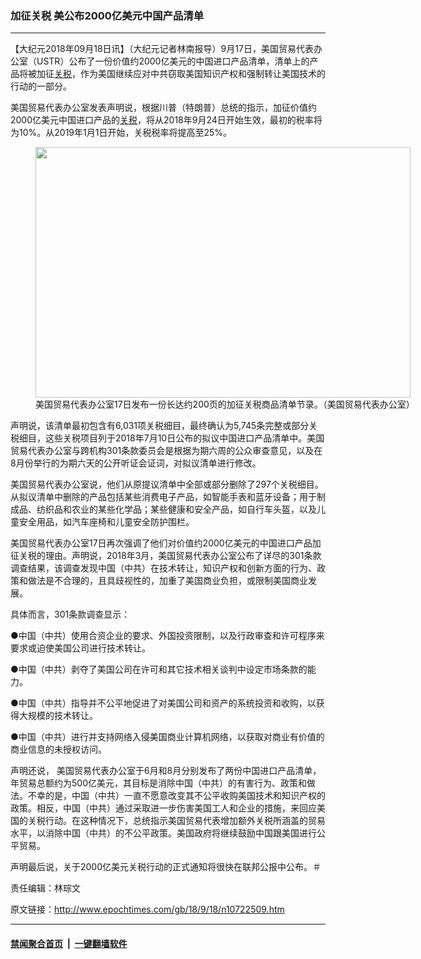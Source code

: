 ### 加征关税 美公布2000亿美元中国产品清单
------------------------

<p>【大纪元2018年09月18日讯】（大纪元记者林南报导）9月17日，美国贸易代表办公室（USTR）公布了一份价值约2000亿美元的中国进口产品清单，清单上的产品将被加征<a href="http://www.epochtimes.com/gb/tag/%E5%85%B3%E7%A8%8E.html">关税</a>，作为美国继续应对中共窃取美国知识产权和强制转让美国技术的行动的一部分。</p>
<p>美国贸易代表办公室发表声明说，根据川普（特朗普）总统的指示，加征价值约2000亿美元中国进口产品的<a href="http://www.epochtimes.com/gb/tag/%E5%85%B3%E7%A8%8E.html">关税</a>，将从2018年9月24日开始生效，最初的税率将为10%。从2019年1月1日开始，关税税率将提高至25%。</p>
<figure id="attachment_10722633" style="width: 600px" class="wp-caption aligncenter"><a href="http://i.epochtimes.com/assets/uploads/2018/09/tariff-list-1.jpg"><img class="wp-image-10722633 size-large" src="http://i.epochtimes.com/assets/uploads/2018/09/tariff-list-1-600x401.jpg" alt="" width="600" height="401" /></a><figcaption class="wp-caption-text">美国贸易代表办公室17日发布一份长达约200页的加征关税商品清单节录。（美国贸易代表办公室）</figcaption></figure>
<p>声明说，该清单最初包含有6,031项关税细目，最终确认为5,745条完整或部分关税细目，这些关税项目列于2018年7月10日公布的拟议中国进口产品清单中。美国贸易代表办公室与跨机构301条款委员会是根据为期六周的公众审查意见，以及在8月份举行的为期六天的公开听证会证词，对拟议清单进行修改。</p>
<p>美国贸易代表办公室说，他们从原提议清单中全部或部分删除了297个关税细目。从拟议清单中删除的产品包括某些消费电子产品，如智能手表和蓝牙设备；用于制成品、纺织品和农业的某些化学品；某些健康和安全产品，如自行车头盔，以及儿童安全用品，如汽车座椅和儿童安全防护围栏。</p>
<p>美国贸易代表办公室17日再次强调了他们对价值约2000亿美元的中国进口产品加征关税的理由。声明说，2018年3月，美国贸易代表办公室公布了详尽的301条款调查结果，该调查发现中国（中共）在技术转让，知识产权和创新方面的行为、政策和做法是不合理的，且具歧视性的，加重了美国商业负担，或限制美国商业发展。</p>
<p>具体而言，301条款调查显示：</p>
<p>●中国（中共）使用合资企业的要求、外国投资限制，以及行政审查和许可程序来要求或迫使美国公司进行技术转让。</p>
<p>●中国（中共）剥夺了美国公司在许可和其它技术相关谈判中设定市场条款的能力。</p>
<p>●中国（中共）指导并不公平地促进了对美国公司和资产的系统投资和收购，以获得大规模的技术转让。</p>
<p>●中国（中共）进行并支持网络入侵美国商业计算机网络，以获取对商业有价值的商业信息的未授权访问。</p>
<p>声明还说， 美国贸易代表办公室于6月和8月分别发布了两份中国进口产品清单，年贸易总额约为500亿美元，其目标是消除中国（中共）的有害行为、政策和做法。不幸的是，中国（中共）一直不愿意改变其不公平收购美国技术和知识产权的政策。相反，中国（中共）通过采取进一步伤害美国工人和企业的措施，来回应美国的关税行动。在这种情况下，总统指示美国贸易代表增加额外关税所涵盖的贸易水平，以消除中国（中共）的不公平政策。美国政府将继续鼓励中国跟美国进行公平贸易。</p>
<p>声明最后说，关于2000亿美元关税行动的正式通知将很快在联邦公报中公布。＃</p>
<p>责任编辑：林琮文</p>

原文链接：http://www.epochtimes.com/gb/18/9/18/n10722509.htm


------------------------
#### [禁闻聚合首页](https://github.com/gfw-breaker/banned-news/blob/master/README.md) &nbsp;|&nbsp;  [一键翻墙软件](https://github.com/gfw-breaker/nogfw/blob/master/README.md)